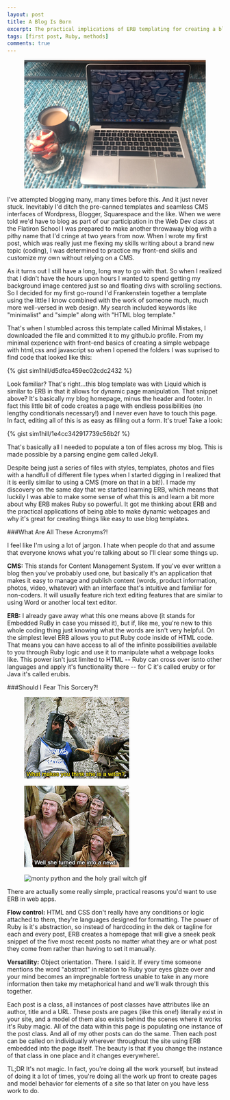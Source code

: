 ```yaml
---
layout: post
title: A Blog Is Born
excerpt: The practical implications of ERB templating for creating a blog template.
tags: [first post, Ruby, methods]
comments: true
---
```

<figure>
 <img src="/images/laptop_photo.jpg" alt="laptop with blue background">
</figure>

I've attempted blogging many, many times before this. And it just never stuck. Inevitably I'd ditch the pre-canned templates and seamless CMS interfaces of Wordpress, Blogger, Squarespace and the like. When we were told we'd have to blog as part of our participation in the Web Dev class at the Flatiron School I was prepared to make another throwaway blog with a pithy name that I'd cringe at two years from now. When I wrote my first post, which was really just me flexing my skills writing about a brand new topic (coding), I was determined to practice my front-end skills and customize my own without relying on a CMS. 

As it turns out I still have a long, long way to go with that. So when I realized that I didn't have the hours upon hours I wanted to spend getting my background image centered just so and floating divs with scrolling sections. So I decided for my first go-round I'd Frankenstein together a template using the little I know combined with the work of someone much, much more well-versed in web design. My search included keywords like "minimalist" and "simple" along with "HTML blog template."

That's when I stumbled across this template called Minimal Mistakes, I downloaded the file and committed it to my github.io profile. From my minimal experience with front-end basics of creating a simple webpage with html,css and javascript so when I opened the folders I was suprised to find code that looked like this: 

{% gist sim1hill/d5dfca459ec02cdc2432 %}

Look familiar? That's right...this blog template was with Liquid which is similar to ERB in that it allows for dynamic page manipulation. That snippet above? It's basically my blog homepage, minus the header and footer. In fact this little bit of code creates a page with endless possibilities (no lengthy conditionals necessary!) and I never even have to touch this page. In fact, editing all of this is as easy as filling out a form. It's true! Take a look: 

{% gist sim1hill/1e4cc342917739c56b2f %}



That's basically all I needed to populate a ton of files across my blog. This is made possible by a parsing engine gem called Jekyll. 

Despite being just a series of files with styles, templates, photos and files with a handfull of different file types when I started digging in I realized that it is eerily similar to using a CMS (more on that in a bit!). I made my discovery on the same day that we started learning ERB, which means that luckily I was able to make some sense of what this is and learn a bit more about why ERB makes Ruby so powerful. It got me thinking about ERB and the practical applications of being able to make dynamic webpages and why it's great for creating things like easy to use blog templates. 

###What Are All These Acronyms?!

I feel like I'm using a lot of jargon. I hate when people do that and assume that everyone knows what you're talking about so I'll clear some things up.  

**CMS:** This stands for Content Management System. If you've ever written a blog then you've probably used one, but basically it's an application that makes it easy to manage and publish content (words, product information, photos, video, whatever) with an interface that's intuitive and familiar for non-coders. It will usually feature rich text editing features that are similar to using Word or another local text editor. 

**ERB:** I already gave away what this one means above (it stands for Embedded RuBy in case you missed it), but if, like me, you're new to this whole coding thing just knowing what the words are isn't very helpful. On the simplest level ERB allows you to put Ruby code inside of HTML code. That means you can have access to all of the infinite possibilities available to you through Ruby logic and use it to manipulate what a webpage looks like. This power isn't just limited to HTML -- Ruby can cross over isnto other languages and apply it's functionality there -- for C it's called eruby or for  Java it's called erubis.

###Should I Fear This Sorcery?!
<figure>
 <img src="/images/monty-python-2.gif" alt="monty python and the holy grail witch gif">
</figure>
<figure>
 <img src="/images/monty-python-3.gif" alt="monty python and the holy grail witch gif">
</figure>
<figure>
 <img src="/images/monty-python.gif" alt="monty python and the holy grail witch gif">
</figure>

There are actually some really simple, practical reasons you'd want to use ERB in web apps. 

**Flow control:** HTML and CSS don't really have any conditions or logic attached to them, they're languages designed for formatting. The power of Ruby is it's abstraction, so instead of hardcoding in the dek or tagline for each and every post, ERB creates a homepage that will give a sneek peak snippet of the five most recent posts no matter what they are or what post they come from rather than having to set it manually.  

**Versatility:** Object orientation. There. I said it. If every time someone mentions the word "abstract" in relation to Ruby your eyes glaze over and your mind becomes an impregnable fortress unable to take in any more information then take my metaphorical hand and we'll walk through this together. 

Each post is a class, all instances of post classes have attributes like an author, title and a URL. These posts are pages (like this one!) literally exist in your site, and a model of them also exists behind the scenes where it works it's Ruby magic. All of the data within this page is populating one instance of the post class. And all of my other posts can do the same. Then each post can be called on individually wherever throughout the site using ERB embedded into the page itself. The beauty is that if you change the instance of that class in one place and it changes everywhere!. 

TL;DR It's not magic. In fact, you're doing all the work yourself, but instead of doing it a lot of times, you're doing all the work up front to create pages and model behavior for elements of a site so that later on you have less work to do. 




